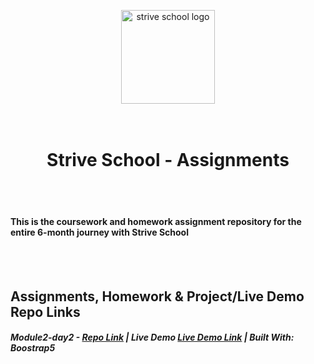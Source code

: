 <p align="center">
  <img width="150" src="https://strive.school/assets/strive_logo02.png" alt="strive school logo">
  <br>
  <br>
  <br>
  <h1 align="center"> Strive School - Assignments </h1>
  <br>
  <br>
</p>

#### This is the coursework and homework assignment repository for the entire 6-month journey with Strive School
<br>
<br>

## Assignments, Homework & Project/Live Demo Repo Links

##### Module2-day2 - [Repo Link](https://github.com/gonextnode/strive-module2-day2) | Live Demo [Live Demo Link](https://strive-module2-day2.netlify.app/) | Built With: Boostrap5

